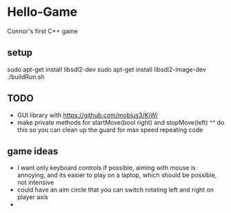 # Hello-Game
  Connor's first C++ game

## setup
  sudo apt-get install libsdl2-dev
  sudo apt-get install libsdl2-image-dev
  ./buildRun.sh

## TODO
* GUI library with https://github.com/mobius3/KiWi
* make private methods for startMove(bool right) and stopMove(left)
  ^^ do this so you can clean up the guard for max speed repeating code


## game ideas
* I want only keyboard controls if possible, aiming with mouse is annoying, and its easier to play on a laptop, which should be possible, not intensive
* could have an aim circle that you can switch rotating left and right on player axis
*  